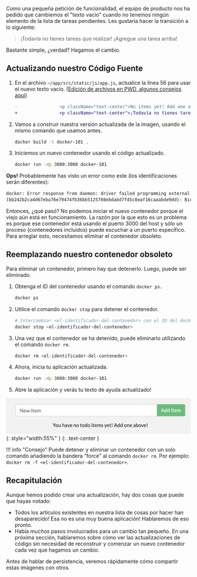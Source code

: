 
Como una pequeña petición de funcionalidad, el equipo de producto nos ha pedido que cambiemos el "texto vacío" cuando no tenemos ningún elemento de la lista de tareas pendientes. Les gustaría hacer la transición a lo siguiente:

> ¡Todavía no tienes tareas que realizar! ¡Agregue una tarea arriba!

Bastante simple, ¿verdad? Hagamos el cambio.

## Actualizando nuestro Código Fuente

1. En el archivo `~/app/src/static/js/app.js`, actualice la línea 56 para usar el nuevo texto vacío. ([Edición de archivos en PWD, algunos consejos aquí](/pwd-tips#editing-files))

    ```diff
    -                <p className="text-center">No items yet! Add one above!</p>
    +                <p className="text-center">¡Todavía no tienes tareas que realizar! ¡Agregue una tarea arriba!</p>
    ```

1. Vamos a construir nuestra versión actualizada de la imagen, usando el mismo comando que usamos antes.

    ```bash
    docker build -t docker-101 .
    ```

1. Iniciemos un nuevo contenedor usando el código actualizado.

    ```bash
    docker run -dp 3000:3000 docker-101
    ```

**Ops!** Probablemente has visto un error como este (los identificaciones serán diferentes):

```bash
docker: Error response from daemon: driver failed programming external connectivity on endpoint laughing_burnell 
(bb242b2ca4d67eba76e79474fb36bb5125708ebdabd7f45c8eaf16caaabde9dd): Bind for 0.0.0.0:3000 failed: port is already allocated.
```

Entonces, ¿qué pasó? No podemos iniciar el nuevo contenedor porque el viejo aún está en funcionamiento. La razón por la que esto es un problema es porque ese contenedor está usando el puerto 3000 del host y sólo un proceso (contenedores incluidos) puede escuchar a un puerto específico. Para arreglar esto, necesitamos eliminar el contenedor obsoleto.


## Reemplazando nuestro contenedor obsoleto

Para eliminar un contenedor, primero hay que detenerlo. Luego, puede ser eliminado.

1. Obtenga el ID del contenedor usando el comando `docker ps`.

    ```bash
    docker ps
    ```

1. Utilice el comando `docker stop` para detener el contenedor.

    ```bash
    # Intercambiar <el-identificador-del-contenedor> con el ID del docker ps
    docker stop <el-identificador-del-contenedor>
    ```

1. Una vez que el contenedor se ha detenido, puede eliminarlo utilizando el comando `docker rm`.

    ```bash
    docker rm <el-identificador-del-contenedor>
    ```

1. Ahora, inicia tu aplicación actualizada.

    ```bash
    docker run -dp 3000:3000 docker-101
    ```

1. Abre la aplicación y verás tu texto de ayuda actualizado!

![Aplicación actualizada con texto vacío actualizado](todo-list-updated-empty-text.png){: style="width:55%" }
{: .text-center }

!!! info "Consejo"
    Puede detener y eliminar un contenedor con un solo comando añadiendo la bandera "force" al comando `docker rm`. Por ejemplo: `docker rm -f <el-identificador-del-contenedor>`.


## Recapitulación

Aunque hemos podido crear una actualización, hay dos cosas que puede que hayas notado:

- Todos los artículos existentes en nuestra lista de cosas por hacer han desaparecido! Esa no es una muy buena aplicación! Hablaremos de eso pronto.
- Había _muchos_ pasos involucrados para un cambio tan pequeño. En una próxima sección, hablaremos sobre cómo ver las actualizaciones de código sin necesidad de reconstruir y comenzar un nuevo contenedor cada vez que hagamos un cambio.

Antes de hablar de persistencia, veremos rápidamente cómo compartir estas imágenes con otros.
